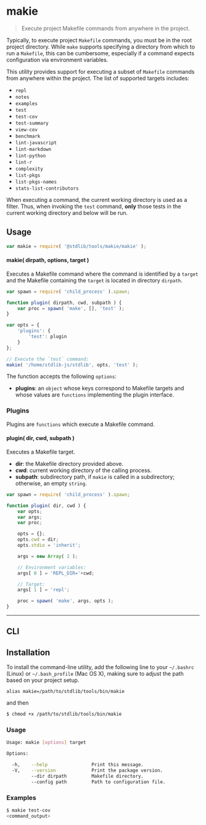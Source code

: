# makie

> Execute project Makefile commands from anywhere in the project.


<section class="intro">

Typically, to execute project `Makefile` commands, you must be in the root project directory. While `make` supports specifying a directory from which to run a `Makefile`, this can be cumbersome, especially if a command expects configuration via environment variables.

This utility provides support for executing a subset of `Makefile` commands from anywhere within the project. The list of supported targets includes:

* `repl`
* `notes`
* `examples`
* `test`
* `test-cov`
* `test-summary`
* `view-cov`
* `benchmark`
* `lint-javascript`
* `lint-markdown`
* `lint-python`
* `lint-r`
* `complexity`
* `list-pkgs`
* `list-pkgs-names`
* `stats-list-contributors`

When executing a command, the current working directory is used as a filter. Thus, when invoking the `test` command, __only__ those tests in the current working directory and below will be run.

</section>

<!-- /.intro -->


<section class="usage">

## Usage

``` javascript
var makie = require( '@stdlib/tools/makie/makie' );
```

#### makie( dirpath, options, target )

Executes a Makefile command where the command is identified by a `target` and the Makefile containing the `target` is located in directory `dirpath`.

``` javascript
var spawn = require( 'child_process' ).spawn;

function plugin( dirpath, cwd, subpath ) {
    var proc = spawn( 'make', [], 'test' );
}

var opts = {
    'plugins': {
        'test': plugin
    }
};

// Execute the `test` command:
makie( '/home/stdlib-js/stdlib', opts, 'test' );
```

The function accepts the following `options`:

* __plugins__: an `object` whose keys correspond to Makefile targets and whose values are `functions` implementing the plugin interface.


### Plugins

Plugins are `functions` which execute a Makefile command.

#### plugin( dir, cwd, subpath )

Executes a Makefile target.

* __dir__: the Makefile directory provided above.
* __cwd__: current working directory of the calling process.
* __subpath__: subdirectory path, if `makie` is called in a subdirectory; otherwise, an empty `string`.

``` javascript
var spawn = require( 'child_process' ).spawn;

function plugin( dir, cwd ) {
    var opts;
    var args;
    var proc;

    opts = {};
    opts.cwd = dir;
    opts.stdio = 'inherit';

    args = new Array( 2 );

    // Environment variables:
    args[ 0 ] = 'REPL_DIR='+cwd;

    // Target:
    args[ 1 ] = 'repl';

    proc = spawn( 'make', args, opts );
}
```

</section>

<!-- /.usage -->


---

<section class="cli">

## CLI

<!-- <installation> -->

## Installation

To install the command-line utility, add the following line to your `~/.bashrc` (Linux) or `~/.bash_profile` (Mac OS X), making sure to adjust the path based on your project setup.

``` text
alias makie=/path/to/stdlib/tools/bin/makie
```

and then

``` bash
$ chmod +x /path/to/stdlib/tools/bin/makie
```

<!-- </installation> -->

<section class="usage">

### Usage

``` bash
Usage: makie [options] target

Options:

  -h,    --help                Print this message.
  -V,    --version             Print the package version.
         --dir dirpath         Makefile directory.
         --config path         Path to configuration file.
```

</section>

<!-- /.usage -->

<section class="examples">

### Examples

``` bash
$ makie test-cov
<command_output>
```

</section>

<!-- /.examples -->

</section>

<!-- /.cli -->


<section class="links">

</section>

<!-- /.links -->
